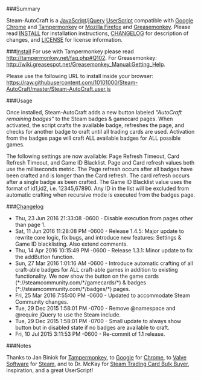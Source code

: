 ###Summary

Steam-AutoCraft is a [JavaScript](https://en.wikipedia.org/wiki/JavaScript)/[jQuery](https://jquery.com/) [UserScript](https://github.com/OpenUserJs/OpenUserJS.org/wiki/Userscript-Beginners-HOWTO) compatible with [Google Chrome](http://www.google.com/chrome/) and [Tampermonkey](https://tampermonkey.net/) or [Mozilla Firefox](https://www.mozilla.org/en-US/firefox/desktop/) and [Greasemonkey](https://addons.mozilla.org/en-US/firefox/addon/greasemonkey/). Please read [INSTALL](https://github.com/10101000/Steam-AutoCraft/blob/master/INSTALL) for installation instructions, [CHANGELOG](https://github.com/10101000/Steam-AutoCraft/blob/master/CHANGELOG) for description of changes, and [LICENSE](https://github.com/10101000/Steam-AutoCraft/blob/master/LICENSE) for license information.

###[Install](https://github.com/10101000/Steam-AutoCraft/blob/master/INSTALL)
For use with Tampermonkey please read http://tampermonkey.net/faq.php#Q102. For Greasemonkey: http://wiki.greasespot.net/Greasemonkey_Manual:Getting_Help.

Please use the following URL to install inside your browser: https://raw.githubusercontent.com/10101000/Steam-AutoCraft/master/Steam-AutoCraft.user.js

###Usage

Once installed, Steam-AutoCraft adds a new button labeled *"AutoCraft remaining badges"* to the Steam badges & gamecard pages. When activated, the script crafts the available badge, refreshes the page, and checks for another badge to craft until all trading cards are used. Activation from the badges page will craft ALL available badges for ALL possible games.

The following settings are now available: Page Refresh Timeout, Card Refresh Timeout, and Game ID Blacklist. Page and Card refresh values both use the milliseconds metric. The Page refresh occurs after all badges have been crafted and is longer than the Card refresh. The card refresh occurs after a single badge as been crafted. The Game ID Blacklist value uses the format of id1,id2, i.e. 12345,67890. Any ID in the list will be excluded from automatic crafting when recursive mode is executed from the badges page.

###[Changelog](https://github.com/10101000/Steam-AutoCraft/blob/master/CHANGELOG)
* Thu, 23 Jun 2016 21:33:08 -0600    - Disable execution from pages other than page 1.
* Sat, 11 Jun 2016 11:28:08 PM -0600 - Release 1.4.5: Major update to rewrite core logic, fix bugs, and introduce new features: Settings & Game ID blacklisting. Also extend comments.
* Thu, 14 Apr 2016 10:15:49 PM -0600 - Release 1.3.1: Minor update to fix the addButton function.
* Sun, 27 Mar 2016 1:01:16 AM -0600  - Introduce automatic crafting of all craft-able badges for ALL craft-able games in addition to existing functionality. We now show the button on the game cards (\*://steamcommunity.com/\*/gamecards/\*) & badges (\*://steamcommunity.com/\*/badges/\*) pages.
* Fri, 25 Mar 2016 7:55:00 PM -0600  - Updated to accommodate Steam Community changes.
* Tue, 29 Dec 2015 1:58:01 PM -0700  - Remove @namespace and @require jQuery to use the Steam include.
* Tue, 29 Dec 2015 1:58:01 PM -0700  - Small update to always show button but in disabled state if no badges are available to craft.
* Fri, 10 Jul 2015 3:11:53 PM -0600  - Re-commit of 1.1 release.




###Notes

Thanks to Jan Biniok for [Tampermonkey](https://tampermonkey.net/), to [Google](https://www.google.com/) for [Chrome](http://www.google.com/chrome/), to [Valve Software](http://www.valvesoftware.com/) for [Steam](http://store.steampowered.com/), and to Dr. McKay for [Steam Trading Card Bulk Buyer](https://bitbucket.org/Doctor_McKay/steam-trading-card-bulk-buyer), inspiration, and a great UserScript!
